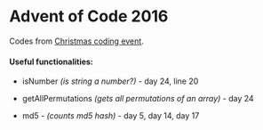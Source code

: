 # Advent of Code 2016

Codes from [Christmas coding event](https://adventofcode.com/2016). 

#### Useful functionalities: 

* isNumber *(is string a number?)* - day 24, line 20

* getAllPermutations *(gets all permutations of an array)* - day 24

* md5 - *(counts md5 hash)* - day 5, day 14, day 17